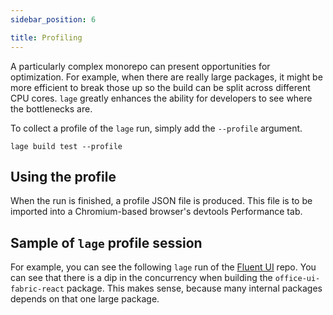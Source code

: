 ```yaml
---
sidebar_position: 6

title: Profiling
---
```


A particularly complex monorepo can present opportunities for optimization. For example, when there are really large packages, it might be more efficient to break those up so the build can be split across different CPU cores. `lage` greatly enhances the ability for developers to see where the bottlenecks are.

To collect a profile of the `lage` run, simply add the `--profile` argument.

```
lage build test --profile
```

## Using the profile

When the run is finished, a profile JSON file is produced. This file is to be imported into a Chromium-based browser's devtools Performance tab.

## Sample of `lage` profile session

For example, you can see the following `lage` run of the [Fluent UI](https://developer.microsoft.com/en-us/fluentui/#/components) repo. You can see that there is a dip in the concurrency when building the `office-ui-fabric-react` package. This makes sense, because many internal packages depends on that one large package.
